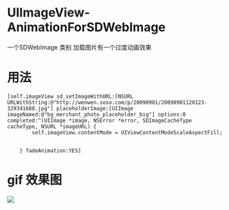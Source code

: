 # UIImageView-AnimationForSDWebImage
一个SDWebImage 类别 加载图片有一个过度动画效果
# 用法
```
[self.imageView sd_setImageWithURL:[NSURL URLWithString:@"http://wenwen.soso.com/p/20090901/20090901120123-329341688.jpg"] placeholderImage:[UIImage imageNamed:@"bg_merchant_photo_placeholder_big"] options:0 completed:^(UIImage *image, NSError *error, SDImageCacheType cacheType, NSURL *imageURL) {
        self.imageView.contentMode = UIViewContentModeScaleAspectFill;


    } fadeAnimation:YES]
```
 # gif 效果图
![](https://github.com/renmoqiqi/UIImageView-AnimationForSDWebImage/blob/master/demo.gif)  
